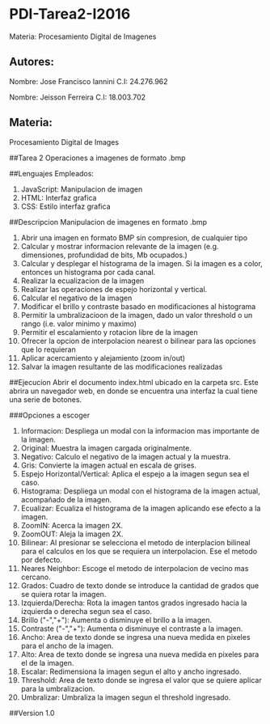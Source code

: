 # PDI-Tarea2-I2016
Materia: Procesamiento Digital de Imagenes

## Autores:
Nombre: Jose Francisco Iannini
C.I: 24.276.962

Nombre: Jeisson Ferreira
C.I: 18.003.702

## Materia:
Procesamiento Digital de Images

##Tarea 2
Operaciones a imagenes de formato .bmp

##Lenguajes Empleados:
1. JavaScript: Manipulacion de imagen
2. HTML: Interfaz grafica
3. CSS: Estilo interfaz grafica

##Descripcion
Manipulacion de imagenes en formato .bmp

1. Abrir una imagen en formato BMP sin compresion, de cualquier tipo
2. Calcular y mostrar informacion relevante de la imagen (e.g. dimensiones, profundidad de bits, Mb ocupados.)
3. Calcular y desplegar el histograma de la imagen. Si la imagen es a color, entonces un histograma por cada canal.
4. Realizar la ecualizacion de la imagen
5. Realizar las operaciones de espejo horizontal y vertical.
6. Calcular el negativo de la imagen
7. Modificar el brillo y contraste basado en modificaciones al histograma
8. Permitir la umbralizacioon de la imagen, dado un valor threshold o un rango (i.e. valor minimo y maximo)
9. Permitir el escalamiento y rotacion libre de la imagen
10. Ofrecer la opcion de interpolacion nearest o bilinear para las opciones que lo requieran
11. Aplicar acercamiento y alejamiento (zoom in/out)
12. Salvar la imagen resultante de las modificaciones realizadas

##Ejecucion
Abrir el documento index.html ubicado en la carpeta src. Este abrira un navegador web, en donde se encuentra una interfaz la cual tiene una serie de botones.

###Opciones a escoger 
1. Informacion: Despliega un modal con la informacion mas importante de la imagen.
2. Original: Muestra la imagen cargada originalmente.
3. Negativo: Calculo el negativo de la imagen actual y la muestra.
4. Gris: Convierte la imagen actual en escala de grises.
5. Espejo Horizontal/Vertical: Aplica el espejo a la imagen segun sea el caso.
6. Histograma: Despliega un modal con el histograma de la imagen actual, acompañado de la imagen.
7. Ecualizar: Ecualiza el histograma de la imagen aplicando ese efecto a la imagen. 
8. ZoomIN: Acerca la imagen 2X.
9. ZoomOUT: Aleja la imagen 2X.
10. Bilinear: Al presionar se selecciona el metodo de interplacion bilineal para el calculos en los que se requiera un interpolacion. Ese el metodo por defecto.
11. Neares Neighbor: Escoge el metodo de interpolacion de vecino mas cercano.
12. Grados: Cuadro de texto donde se introduce la cantidad de grados que se quiera rotar la imagen.
13. Izquierda/Derecha: Rota la imagen tantos grados ingresado hacia la izquierda o derecha segun sea el caso.
14. Brillo ("-","+"): Aumenta o disminuye el brillo a la imagen.
15. Contraste ("-","+"): Aumenta o disminuye el contraste a la imagen.
16. Ancho: Area de texto donde se ingresa una nueva medida en pixeles para el ancho de la imagen.
17. Alto: Area de texto donde se ingresa una nueva medida en pixeles para el de la imagen.
18. Escalar: Redimensiona la imagen segun el alto y ancho ingresado.
19. Threshold: Area de texto donde se ingresa el valor que se quiere aplicar para la umbralizacion.
20. Umbralizar: Umbraliza la imagen segun el threshold ingresado.

##Version
1.0

